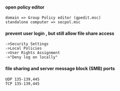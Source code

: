 #### open policy editor

```
domain => Group Policy editor (gpedit.msc)
standalone computer => secpol.msc
```

#### prevent user login , but still allow file share access
```
->Security Settings
->Local Policies
->User Rights Assignment
->"Deny log on locally"
```

#### file sharing and server message block (SMB) ports
```
UDP 135-139,445
TCP 135-139,445
```
